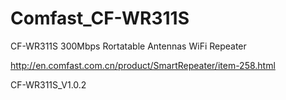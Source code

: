 # Comfast_CF-WR311S


CF-WR311S
300Mbps Rortatable Antennas WiFi Repeater

http://en.comfast.com.cn/product/SmartRepeater/item-258.html

CF-WR311S_V1.0.2
